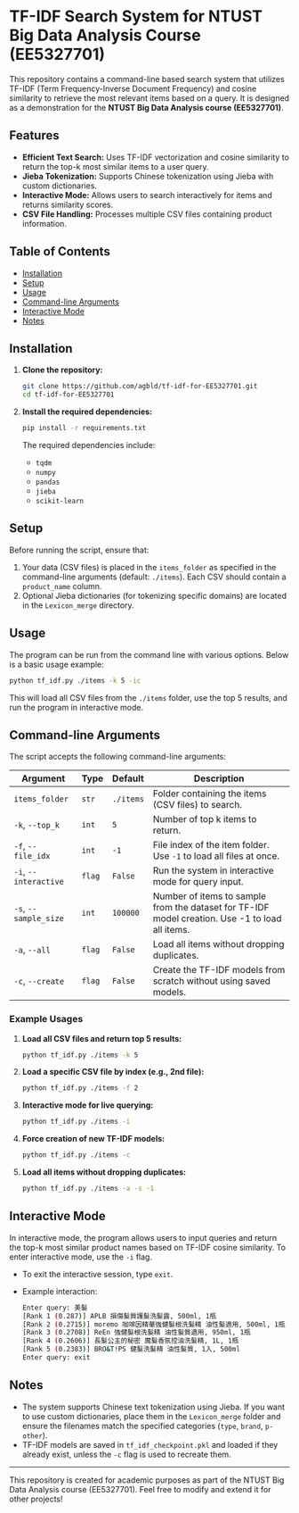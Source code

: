 # TF-IDF Search System for NTUST Big Data Analysis Course (EE5327701)

This repository contains a command-line based search system that utilizes TF-IDF (Term Frequency-Inverse Document Frequency) and cosine similarity to retrieve the most relevant items based on a query. It is designed as a demonstration for the **NTUST Big Data Analysis course (EE5327701)**.

## Features
- **Efficient Text Search:** Uses TF-IDF vectorization and cosine similarity to return the top-k most similar items to a user query.
- **Jieba Tokenization:** Supports Chinese tokenization using Jieba with custom dictionaries.
- **Interactive Mode:** Allows users to search interactively for items and returns similarity scores.
- **CSV File Handling:** Processes multiple CSV files containing product information.

## Table of Contents
- [Installation](#installation)
- [Setup](#setup)
- [Usage](#usage)
- [Command-line Arguments](#command-line-arguments)
- [Interactive Mode](#interactive-mode)
- [Notes](#notes)

## Installation

1. **Clone the repository:**
   ```bash
   git clone https://github.com/agbld/tf-idf-for-EE5327701.git
   cd tf-idf-for-EE5327701
   ```

2. **Install the required dependencies:**
   ```bash
   pip install -r requirements.txt
   ```

   The required dependencies include:
   - `tqdm`
   - `numpy`
   - `pandas`
   - `jieba`
   - `scikit-learn`

## Setup

Before running the script, ensure that:
1. Your data (CSV files) is placed in the `items_folder` as specified in the command-line arguments (default: `./items`). Each CSV should contain a `product_name` column.
2. Optional Jieba dictionaries (for tokenizing specific domains) are located in the `Lexicon_merge` directory.

## Usage

The program can be run from the command line with various options. Below is a basic usage example:

```bash
python tf_idf.py ./items -k 5 -ic
```

This will load all CSV files from the `./items` folder, use the top 5 results, and run the program in interactive mode.

## Command-line Arguments

The script accepts the following command-line arguments:

| Argument | Type | Default | Description |
|----------|------|---------|-------------|
| `items_folder` | `str` | `./items` | Folder containing the items (CSV files) to search. |
| `-k`, `--top_k` | `int` | `5` | Number of top k items to return. |
| `-f`, `--file_idx` | `int` | `-1` | File index of the item folder. Use `-1` to load all files at once. |
| `-i`, `--interactive` | `flag` | `False` | Run the system in interactive mode for query input. |
| `-s`, `--sample_size` | `int` | `100000` | Number of items to sample from the dataset for TF-IDF model creation. Use -1 to load all items. |
| `-a`, `--all` | `flag` | `False` | Load all items without dropping duplicates. |
| `-c`, `--create` | `flag` | `False` | Create the TF-IDF models from scratch without using saved models. |

### Example Usages

1. **Load all CSV files and return top 5 results:**
   ```bash
   python tf_idf.py ./items -k 5
   ```

2. **Load a specific CSV file by index (e.g., 2nd file):**
   ```bash
   python tf_idf.py ./items -f 2
   ```

3. **Interactive mode for live querying:**
   ```bash
   python tf_idf.py ./items -i
   ```

4. **Force creation of new TF-IDF models:**
   ```bash
   python tf_idf.py ./items -c
   ```

5. **Load all items without dropping duplicates:**
   ```bash
   python tf_idf.py ./items -a -s -1
   ```

## Interactive Mode

In interactive mode, the program allows users to input queries and return the top-k most similar product names based on TF-IDF cosine similarity. To enter interactive mode, use the `-i` flag.

- To exit the interactive session, type `exit`.
- Example interaction:

   ```bash
   Enter query: 美髮
   [Rank 1 (0.287)] APLB 損傷髮質護髮洗髮露, 500ml, 1瓶
   [Rank 2 (0.2715)] moremo 咖啡因精華強健髮根洗髮精 油性髮適用, 500ml, 1瓶
   [Rank 3 (0.2708)] ReEn 強健髮根洗髮精 油性髮質適用, 950ml, 1瓶
   [Rank 4 (0.2606)] 長髮公主的秘密 魔髮香氛控油洗髮精, 1L, 1瓶
   [Rank 5 (0.2383)] BRO&T!PS 健髮洗髮精 油性髮質, 1入, 500ml
   Enter query: exit
   ```

## Notes

- The system supports Chinese text tokenization using Jieba. If you want to use custom dictionaries, place them in the `Lexicon_merge` folder and ensure the filenames match the specified categories (`type`, `brand`, `p-other`).
- TF-IDF models are saved in `tf_idf_checkpoint.pkl` and loaded if they already exist, unless the `-c` flag is used to recreate them.

---

This repository is created for academic purposes as part of the NTUST Big Data Analysis course (EE5327701). Feel free to modify and extend it for other projects!